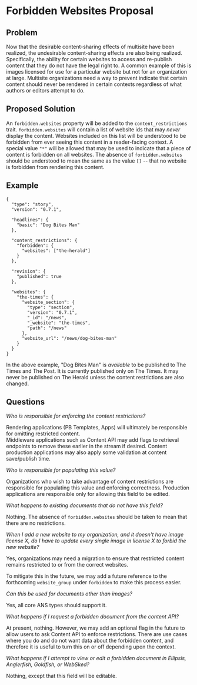 # Forbidden Websites Proposal

## Problem

Now that the desirable content-sharing effects of multisite have been realized, the undesirable content-sharing effects
are also being realized. Specifically, the ability for certain websites to access and re-publish content that they do not
have the legal right to. A common example of this is images licensed for use for a particular website but not for an organization
at large. Multisite organizations need a way to prevent indicate that certain content should never be rendered in
certain contexts regardless of what authors or editors attempt to do.

## Proposed Solution

An `forbidden.websites` property will be added to the `content_restrictions` trait.  `forbidden.websites` will contain a list of 
website ids that may *never* display the content. Websites included on this list will be understood to be forbidden from ever seeing this content
in a reader-facing context. A special value `"*"` will be allowed that may be used to indicate that a piece of content is
forbidden on all websites. The absence of `forbidden.websites` should be understood to mean the same as the value `[]` -- that 
no website is forbidden from rendering this content.

## Example

```
{
  "type": "story",
  "version": "0.7.1",
  
  "headlines": {
    "basic": "Dog Bites Man"
  },
  
  "content_restrictions": {
    "forbidden": {
      "websites": ["the-herald"]
    }
  },
  
  "revision": {
    "published": true
  },
  
  "websites": {
    "the-times": {
      "website_section": {
        "type": "section",
        "version": "0.7.1",
        "_id": "/news",
        "_website": "the-times",
        "path": "/news"
      },
      "website_url": "/news/dog-bites-man"
    }
  }
}
```

In the above example, "Dog Bites Man" is *available* to be published to The Times and The Post. 
It is currently published only on The Times. It may never be published on The Herald unless the content restrictions 
are also changed.

## Questions 

*Who is responsible for enforcing the content restrictions?*

Rendering applications (PB Templates, Apps) will ultimately be responsible for omitting restricted content.  
Middleware applications such as Content API may add flags to retrieval endpoints to remove these earlier in 
the stream if desired. Content production applications may also apply some validation at content save/publish time.

*Who is responsible for populating this value?*

Organizations who wish to take advantage of content restrictions are responsible for populating this value
and enforcing correctness. Production applications are responsible only for allowing this field to be edited.

*What happens to existing documents that do not have this field?*

Nothing. The absence of `forbidden.websites` should be taken to mean that there are no restrictions.

*When I add a new website to my organization, and it doesn't have image license X, do I have to update every single image in 
license X to forbid the new website?*

Yes, organizations may need a migration to ensure that restricted content remains restricted 
to or from the correct websites. 

To mitigate this in the future, we may add a future reference to the forthcoming `website_group` under `forbidden` to make this process
easier.

*Can this be used for documents other than images?*

Yes, all core ANS types should support it.

*What happens if I request a forbidden document from the content API?*

At present, nothing. However, we may add an optional flag in the future to allow users to ask Content API to enforce restrictions.
There are use cases where you do and do not want data about the forbidden content, and therefore it is useful to turn this on or
off depending upon the context.

*What happens if I attempt to view or edit a forbidden document in Ellipsis, Anglerfish, Goldfish, or WebSked?*

Nothing, except that this field will be editable. 

       
  
